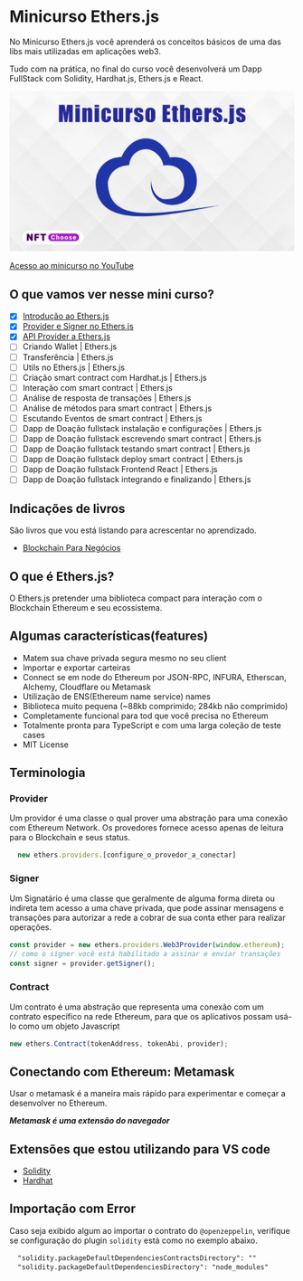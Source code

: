 # Minicurso Ethers.js

No Minicurso Ethers.js você aprenderá os conceitos
básicos de uma das libs mais utilizadas em aplicações web3.

Tudo com na prática, no final do curso você desenvolverá um Dapp FullStack com Solidity, Hardhat.js, Ethers.js e React.

![Minicurso Ethers.js](./doc//images/minicurso-ethersjs.png)

[Acesso ao minicurso no YouTube]()

## O que vamos ver nesse mini curso?

- [x] [Introdução ao Ethers.js](https://youtu.be/seym2JW_0Bg)
- [x] [Provider e Signer no Ethers.js](https://youtu.be/ClJVw0Avkz4)
- [x] [API Provider a Ethers.js](https://youtu.be/iXuFhWAlFl0)
- [ ] Criando Wallet | Ethers.js
- [ ] Transferência | Ethers.js
- [ ] Utils no Ethers.js | Ethers.js
- [ ] Criação smart contract com Hardhat.js | Ethers.js
- [ ] Interação com smart contract | Ethers.js
- [ ] Análise de resposta de transações | Ethers.js
- [ ] Análise de métodos para smart contract | Ethers.js
- [ ] Escutando Eventos de smart contract | Ethers.js
- [ ] Dapp de Doação fullstack instalação e configurações | Ethers.js
- [ ] Dapp de Doação fullstack escrevendo smart contract | Ethers.js
- [ ] Dapp de Doação fullstack testando smart contract | Ethers.js
- [ ] Dapp de Doação fullstack deploy smart contract | Ethers.js
- [ ] Dapp de Doação fullstack Frontend React | Ethers.js
- [ ] Dapp de Doação fullstack integrando e finalizando | Ethers.js

## Indicações de livros

São livros que vou está listando para acrescentar no aprendizado.

- [Blockchain Para Negócios](https://amzn.to/3UrackB)

## O que é Ethers.js?

O Ethers.js pretender uma biblioteca compact para interação com o Blockchain Ethereum
e seu ecossistema.

## Algumas características(features)

- Matem sua chave privada segura mesmo no seu client
- Importar e exportar carteiras
- Connect se em node do Ethereum por JSON-RPC, INFURA, Etherscan, Alchemy, Cloudflare ou Metamask
- Utilização de ENS(Ethereum name service) names
- Biblioteca muito pequena (~88kb comprimido; 284kb não comprimido)
- Completamente funcional para tod que você precisa no Ethereum
- Totalmente pronta para TypeScript e com uma larga coleção de teste cases
- MIT License

## Terminologia

### Provider

Um providor é uma classe o qual prover uma abstração para uma conexão com Ethereum Network.
Os provedores fornece acesso apenas de leitura para o Blockchain e seus status.

```javascript
  new ethers.providers.[configure_o_provedor_a_conectar]
```

### Signer

Um Signatário é uma classe que geralmente de alguma forma direta ou indireta tem acesso a uma chave privada,
que pode assinar mensagens e transações para autorizar a rede a cobrar de sua conta ether para realizar
operações.

```javascript
const provider = new ethers.providers.Web3Provider(window.ethereum);
// como o signer você está habilitado a assinar e enviar transações
const signer = provider.getSigner();
```

### Contract

Um contrato é uma abstração que representa uma conexão com um contrato específico na rede Ethereum,
para que os aplicativos possam usá-lo como um objeto Javascript

```javascript
new ethers.Contract(tokenAddress, tokenAbi, provider);
```

## Conectando com Ethereum: Metamask

Usar o metamask é a maneira mais rápido para experimentar e começar a desenvolver no Ethereum.

**_Metamask é uma extensão do navegador_**

## Extensões que estou utilizando para VS code

- [Solidity](https://marketplace.visualstudio.com/items?itemName=JuanBlanco.solidity&ssr=false#review-details)
- [Hardhat](https://marketplace.visualstudio.com/items?itemName=NomicFoundation.hardhat-solidity&ssr=false#review-details)

## Importação com Error

Caso seja exibido algum ao importar o contrato do `@openzeppelin`, verifique se configuração do plugin
`solidity` está como no exemplo abaixo.

```shell
  "solidity.packageDefaultDependenciesContractsDirectory": ""
  "solidity.packageDefaultDependenciesDirectory": "node_modules"
```
